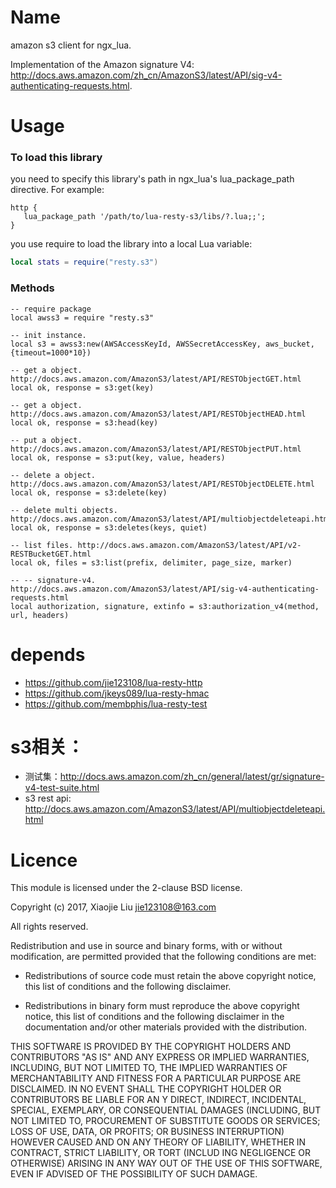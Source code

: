 Name
====

amazon s3 client for ngx_lua. 

Implementation of the Amazon signature V4: http://docs.aws.amazon.com/zh_cn/AmazonS3/latest/API/sig-v4-authenticating-requests.html. 

# Usage

### To load this library

you need to specify this library's path in ngx_lua's lua_package_path directive. For example:
```nginx
http {
   lua_package_path '/path/to/lua-resty-s3/libs/?.lua;;';
}
```

you use require to load the library into a local Lua variable:
```lua
local stats = require("resty.s3")
```

### Methods

```
-- require package
local awss3 = require "resty.s3"

-- init instance.
local s3 = awss3:new(AWSAccessKeyId, AWSSecretAccessKey, aws_bucket, {timeout=1000*10})

-- get a object. http://docs.aws.amazon.com/AmazonS3/latest/API/RESTObjectGET.html
local ok, response = s3:get(key)

-- get a object. http://docs.aws.amazon.com/AmazonS3/latest/API/RESTObjectHEAD.html
local ok, response = s3:head(key)

-- put a object. http://docs.aws.amazon.com/AmazonS3/latest/API/RESTObjectPUT.html
local ok, response = s3:put(key, value, headers)

-- delete a object. http://docs.aws.amazon.com/AmazonS3/latest/API/RESTObjectDELETE.html
local ok, response = s3:delete(key)

-- delete multi objects. http://docs.aws.amazon.com/AmazonS3/latest/API/multiobjectdeleteapi.html
local ok, response = s3:deletes(keys, quiet)

-- list files. http://docs.aws.amazon.com/AmazonS3/latest/API/v2-RESTBucketGET.html
local ok, files = s3:list(prefix, delimiter, page_size, marker)

-- -- signature-v4. http://docs.aws.amazon.com/AmazonS3/latest/API/sig-v4-authenticating-requests.html
local authorization, signature, extinfo = s3:authorization_v4(method, url, headers)

```

# depends
* https://github.com/jie123108/lua-resty-http
* https://github.com/jkeys089/lua-resty-hmac
* https://github.com/membphis/lua-resty-test

# s3相关：
* 测试集：http://docs.aws.amazon.com/zh_cn/general/latest/gr/signature-v4-test-suite.html
* s3 rest api: http://docs.aws.amazon.com/AmazonS3/latest/API/multiobjectdeleteapi.html

# Licence

This module is licensed under the 2-clause BSD license.

Copyright (c) 2017, Xiaojie Liu <jie123108@163.com>

All rights reserved.

Redistribution and use in source and binary forms, with or without modification, are permitted provided that the following conditions are met:

* Redistributions of source code must retain the above copyright notice, this list of conditions and the following disclaimer.

* Redistributions in binary form must reproduce the above copyright notice, this list of conditions and the following disclaimer in the documentation and/or other materials provided with the distribution.

THIS SOFTWARE IS PROVIDED BY THE COPYRIGHT HOLDERS AND CONTRIBUTORS "AS IS" AND ANY EXPRESS OR IMPLIED WARRANTIES, INCLUDING, BUT NOT LIMITED TO, THE IMPLIED WARRANTIES OF MERCHANTABILITY AND FITNESS FOR A PARTICULAR PURPOSE ARE DISCLAIMED. IN NO EVENT SHALL THE COPYRIGHT HOLDER OR CONTRIBUTORS BE LIABLE FOR AN
Y DIRECT, INDIRECT, INCIDENTAL, SPECIAL, EXEMPLARY, OR CONSEQUENTIAL DAMAGES (INCLUDING, BUT NOT LIMITED TO, PROCUREMENT OF SUBSTITUTE GOODS OR SERVICES; LOSS OF USE, DATA, OR PROFITS; OR BUSINESS INTERRUPTION) HOWEVER CAUSED AND ON ANY THEORY OF LIABILITY, WHETHER IN CONTRACT, STRICT LIABILITY, OR TORT (INCLUD
ING NEGLIGENCE OR OTHERWISE) ARISING IN ANY WAY OUT OF THE USE OF THIS SOFTWARE, EVEN IF ADVISED OF THE POSSIBILITY OF SUCH DAMAGE.

